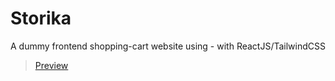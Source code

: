 # Storika

A dummy frontend shopping-cart website using - with ReactJS/TailwindCSS
>[Preview](https://example.com)
